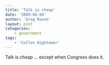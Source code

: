 ```yaml
---
title: 'Talk is cheap'
date: '2009-04-04'
author: 'Greg Raven'
layout: post
categories:
    - government
tags:
    - 'Cullen Hightower'
---
```


Talk is cheap … except when Congress does it.